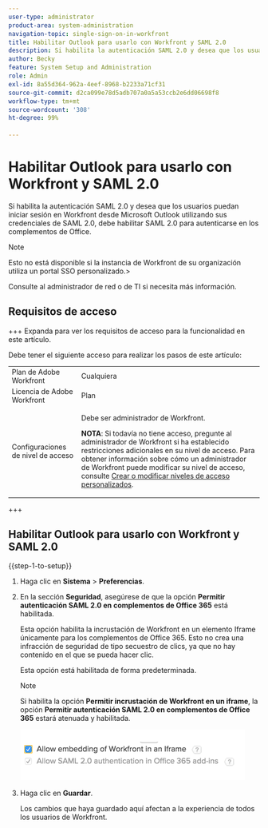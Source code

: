```yaml
---
user-type: administrator
product-area: system-administration
navigation-topic: single-sign-on-in-workfront
title: Habilitar Outlook para usarlo con Workfront y SAML 2.0
description: Si habilita la autenticación SAML 2.0 y desea que los usuarios puedan iniciar sesión en Workfront desde Microsoft Outlook utilizando sus credenciales de SAML 2.0, debe habilitar SAML 2.0 para autenticarse en los complementos de Office.
author: Becky
feature: System Setup and Administration
role: Admin
exl-id: 8a55d364-962a-4eef-8968-b2233a71cf31
source-git-commit: d2ca099e78d5adb707a0a5a53ccb2e6dd06698f8
workflow-type: tm+mt
source-wordcount: '308'
ht-degree: 99%

---
```


# Habilitar Outlook para usarlo con Workfront y SAML 2.0

Si habilita la autenticación SAML 2.0 y desea que los usuarios puedan iniciar sesión en Workfront desde Microsoft Outlook utilizando sus credenciales de SAML 2.0, debe habilitar SAML 2.0 para autenticarse en los complementos de Office.

>[!NOTE]
>
>Esto no está disponible si la instancia de Workfront de su organización utiliza un portal SSO personalizado.>
><!--
>or is enabled with Adobe IMS>
>-->
>Consulte al administrador de red o de TI si necesita más información.

## Requisitos de acceso

+++ Expanda para ver los requisitos de acceso para la funcionalidad en este artículo.

Debe tener el siguiente acceso para realizar los pasos de este artículo:

<table style="table-layout:auto"> 
 <col> 
 <col> 
 <tbody> 
  <tr> 
   <td role="rowheader">Plan de Adobe Workfront</td> 
   <td>Cualquiera</td> 
  </tr> 
  <tr> 
   <td role="rowheader">Licencia de Adobe Workfront</td> 
   <td>Plan</td> 
  </tr> 
  <tr> 
   <td role="rowheader">Configuraciones de nivel de acceso</td> 
   <td> <p>Debe ser administrador de Workfront.</p> <p><b>NOTA</b>: Si todavía no tiene acceso, pregunte al administrador de Workfront si ha establecido restricciones adicionales en su nivel de acceso. Para obtener información sobre cómo un administrador de Workfront puede modificar su nivel de acceso, consulte <a href="../../../administration-and-setup/add-users/configure-and-grant-access/create-modify-access-levels.md" class="MCXref xref">Crear o modificar niveles de acceso personalizados</a>.</p> </td> 
  </tr> 
 </tbody> 
</table>

+++

## Habilitar Outlook para usarlo con Workfront y SAML 2.0

{{step-1-to-setup}}

1. Haga clic en **Sistema** > **Preferencias**.

1. En la sección **Seguridad**, asegúrese de que la opción **Permitir autenticación SAML 2.0 en complementos de Office 365** está habilitada.

   Esta opción habilita la incrustación de Workfront en un elemento Iframe únicamente para los complementos de Office 365. Esto no crea una infracción de seguridad de tipo secuestro de clics, ya que no hay contenido en el que se pueda hacer clic.

   Esta opción está habilitada de forma predeterminada.

   >[!NOTE]
   >
   >Si habilita la opción **Permitir incrustación de Workfront en un iframe**, la opción **Permitir autenticación SAML 2.0 en complementos de Office 365** estará atenuada y habilitada.
   >
   >![Permitir opción de incrustación](assets/if-you-enable.png)
   >

1. Haga clic en **Guardar**.

   Los cambios que haya guardado aquí afectan a la experiencia de todos los usuarios de Workfront.
